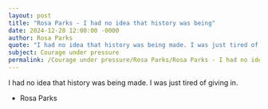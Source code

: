 ```yaml
---
layout: post
title: "Rosa Parks - I had no idea that history was being"
date: 2024-12-28 12:00:00 -0000
author: Rosa Parks
quote: "I had no idea that history was being made. I was just tired of giving in."
subject: Courage under pressure
permalink: /Courage under pressure/Rosa Parks/Rosa Parks - I had no idea that history was being
---
```


I had no idea that history was being made. I was just tired of giving in.

- Rosa Parks
